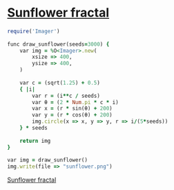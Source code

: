 [1]: https://rosettacode.org/wiki/Sunflower_fractal

# [Sunflower fractal][1]

```ruby
require('Imager')
 
func draw_sunflower(seeds=3000) {
    var img = %O<Imager>.new(
        xsize => 400,
        ysize => 400,
    )
 
    var c = (sqrt(1.25) + 0.5)
    { |i|
        var r = (i**c / seeds)
        var θ = (2 * Num.pi * c * i)
        var x = (r * sin(θ) + 200)
        var y = (r * cos(θ) + 200)
        img.circle(x => x, y => y, r => i/(5*seeds))
    } * seeds
 
    return img
}
 
var img = draw_sunflower()
img.write(file => "sunflower.png")
```


[Sunflower fractal](https://github.com/trizen/rc/blob/master/img/sunflower-sidef.png)